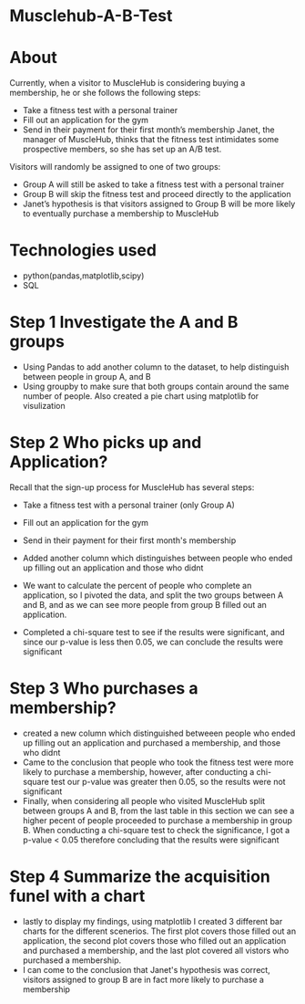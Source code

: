 # Musclehub-A-B-Test


# About
Currently, when a visitor to MuscleHub is considering buying a membership, he or she follows the following steps:

- Take a fitness test with a personal trainer
- Fill out an application for the gym
- Send in their payment for their first month’s membership
Janet, the manager of MuscleHub, thinks that the fitness test intimidates some prospective members, so she has set up an A/B test.

Visitors will randomly be assigned to one of two groups:

- Group A will still be asked to take a fitness test with a personal trainer
- Group B will skip the fitness test and proceed directly to the application
- Janet’s hypothesis is that visitors assigned to Group B will be more likely to eventually purchase a membership to MuscleHub

# Technologies used
- python(pandas,matplotlib,scipy)
- SQL

# Step 1 Investigate the A and B groups
- Using Pandas to add another column to the dataset, to help distinguish between people in group A, and B
- Using groupby to make sure that both groups contain around the same number of people. Also created a pie chart using matplotlib for visulization

# Step 2 Who picks up and Application?
Recall that the sign-up process for MuscleHub has several steps:
- Take a fitness test with a personal trainer (only Group A)
- Fill out an application for the gym
- Send in their payment for their first month's membership

- Added another column which distinguishes between people who ended up filling out an application and those who didnt
- We want to calculate the percent of people who complete an application, so I pivoted the data, and split the two groups between A and B, and as we can see more people
from group B filled out an application.
- Completed a chi-square test to see if the results were significant, and since our p-value is less then 0.05, we can conclude the results were significant

# Step 3 Who purchases a membership?
- created a new column which distinguished betweeen people who ended up filling out an application and purchased a membership, and those who didnt
- Came to the conclusion that people who took the fitness test were more likely to purchase a membership, however, after conducting a chi-square test our p-value was
greater then 0.05, so the results were not significant
- Finally, when considering all people who visited MuscleHub split between groups A and B, from the last table in this section we can see a higher pecent of people proceeded
to purchase a membership in group B. When conducting a chi-square test to check the significance, I got a p-value < 0.05 therefore concluding that the results were significant

# Step 4 Summarize the acquisition funel with a chart
- lastly to display my findings, using matplotlib I created 3 different bar charts for the different scenerios. The first plot covers those filled out an application,
the second plot covers those who filled out an application and purchased a membership, and the last plot covered all vistors who purchased a membership. 
- I can come to the conclusion that Janet's hypothesis was correct, visitors assigned to group B are in fact more likely to purchase a membership



